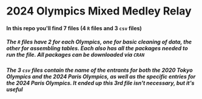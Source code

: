 # 2024 Olympics Mixed Medley Relay
#### In this repo you'll find 7 files (4 `R` files and 3 `csv` files)
##### The `R` files have 2 for each Olympics, one for basic cleaning of data, the other for assembling tables. Each also has all the packages needed to run the file. All packages can be downloaded via `CRAN`
##### The 3 `csv` files contain the name of the entrants for both the 2020 Tokyo Olympics and the 2024 Paris Olympics, as well as the specific entries for the 2024 Paris Olympics. It ended up this 3rd file isn't necessary, but it's useful
